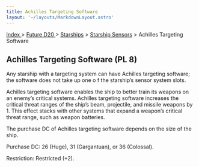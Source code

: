 ```yaml
---
title: Achilles Targeting Software
layout: '~/layouts/MarkdownLayout.astro'
---
```


[ Index ](/) > [ Future D20 ](/future.d20.srd) > [Starships](/future.d20.srd/starships) > [Starship Sensors](/future.d20.srd/starships/starship) > Achilles Targeting Software

## Achilles Targeting Software (PL 8)

Any starship with a targeting system can have Achilles targeting software; the
software does not take up one o f the starship’s sensor system slots.

Achilles targeting software enables the ship to better train its weapons on an
enemy’s critical systems. Achilles targeting software increases the critical
threat ranges of the ship’s beam, projectile, and missile weapons by 1. This
effect stacks with other systems that expand a weapon’s critical threat range,
such as weapon batteries.

The purchase DC of Achilles targeting software depends on the size of the
ship.

Purchase DC: 26 (Huge), 31 (Gargantuan), or 36 (Colossal).

Restriction: Restricted (+2).

